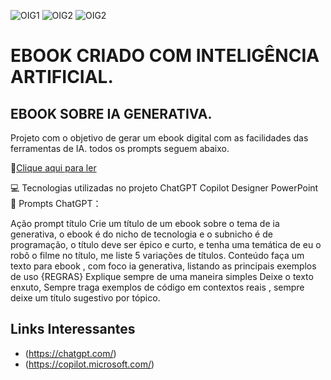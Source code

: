 
 ![OIG1](https://github.com/Ronaldoestudante/EBOOK-SOBRE-IA/assets/109828450/cba250e8-59b6-4a3b-a90a-46059e15bd92)
 ![OIG2](https://github.com/Ronaldoestudante/EBOOK-SOBRE-IA/assets/109828450/0d7e59a9-5798-49da-af29-a6cc2b602458)
 ![OIG2](https://github.com/Ronaldoestudante/EBOOK-SOBRE-IA/assets/109828450/72baeb30-5e5b-4660-a86d-f7cdf3ed68ca)
                                            
 # EBOOK CRIADO COM INTELIGÊNCIA ARTIFICIAL.
                                                                                                                                                                                                                   
 ## EBOOK SOBRE IA GENERATIVA.
                                                                                                                                                                                                              
 Projeto com o objetivo de gerar um ebook digital com as facilidades das ferramentas de IA. todos os prompts seguem abaixo.

📕[Clique aqui para ler](Ebook.sobre.IA.Generativa.pdf)



💻 Tecnologias utilizadas no projeto
ChatGPT
Copilot Designer
PowerPoint
🧠 Prompts
ChatGPT：

Ação	prompt
título	Crie um título de um ebook sobre o tema de ia generativa, o ebook é do nicho de tecnologia e o subnicho é de programação, o título deve ser épico e curto, e tenha uma temática de eu o robô o filme no título, me liste 5 variações de títulos.
Conteúdo	faça um texto para ebook , com foco ia generativa, listando as principais exemplos de uso {REGRAS} Explique sempre de uma maneira simples Deixe o texto enxuto, Sempre traga exemplos de código em contextos reais , sempre deixe um título sugestivo por tópico.

## Links Interessantes
- (https://chatgpt.com/)  
- (https://copilot.microsoft.com/)



